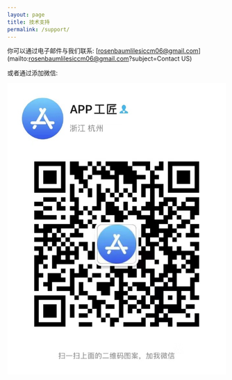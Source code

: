 ```yaml
---
layout: page
title: 技术支持
permalink: /support/
---
```


你可以通过电子邮件与我们联系:
[rosenbaumlilesiccm06@gmail.com](mailto:rosenbaumlilesiccm06@gmail.com?subject=Contact US)

或者通过添加微信:

![微信](/assets/images/qrcode.jpg)
